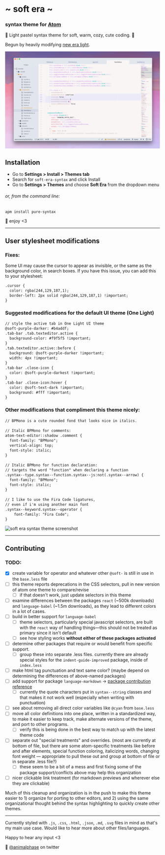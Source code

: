 # \~ soft era \~

### syntax theme for [Atom](https://atom.io/)

🌸 Light pastel syntax theme for soft, warm, cozy, cute coding. 🌱

Begun by heavily modifying [new era light](https://github.com/juanmnl/new-era-light-syntax-theme).

![soft era syntax theme screenshot](screenshot.png)

## Installation

- Go to **Settings > Install > Themes tab**
- Search for `soft-era-syntax` and click Install
- Go to **Settings > Themes** and choose **Soft Era** from the dropdown menu

###### or, from the command line:

```apm install pure-syntax```


💾 enjoy <3

---

## User stylesheet modifications

### Fixes:

Some UI may cause the cursor to appear as invisible, or the same as the background color, in search boxes. If you have this issue, you can add this to your stylesheet:

```
.cursor {
  color: rgba(244,129,187,1);
  border-left: 2px solid rgba(244,129,187,1) !important;
}
```

### Suggested modifications for the default UI theme (One Light)

```
// style the active tab in One Light UI theme
@soft-purple-darker: #b4addf;
.tab-bar .tab.texteditor.active {
  background-color: #f9f5f5 !important;
}
.tab.texteditor.active::before {
  background: @soft-purple-darker !important;
  width: 4px !important;
}
.tab-bar .close-icon {
  color: @soft-purple-darkest !important;
}
.tab-bar .close-icon:hover {
  color: @soft-text-dark !important;
  background: #fff !important;
}
```

### Other modifications that compliment this theme nicely:

```
// BPMono is a cute rounded fond that looks nice in italics.

// Italic BPMono for comments:
atom-text-editor::shadow .comment {
  font-family: "BPMono";
  vertical-align: top;
  font-style: italic;
}

// Italic BPMono for function declaration:
// targets the word "function" when declaring a function
.syntax--type.syntax--function.syntax--js:not(.syntax--arrow) {
  font-family: "BPMono";
  font-style: italic;
}

// I like to use the Fira Code ligatures,
// even if i'm using another main font
.syntax--keyword.syntax--operator {
    font-family: "Fira Code";
}
```

![soft era syntax theme screenshot](screenshot2.png)

---

## Contributing

### TODO:
- [x] create variable for operator and whatever other `@soft-` is still in use in the `base.less` file
- [ ] this theme reports deprecations in the CSS selectors, pull in new version of atom one theme to compare/revise
  - [ ] if that doesn't work, just update selectors in this theme
- [ ] examine differences between the packages `react` (~500k downloads) and `language-babel` (~1.5m downloads), as they lead to different colors in a lot of cases.
- [ ] build in better support for  `language-babel`
  - [ ] theme selectors, particularly special javascript selectors, are built with the `react` way of handling things—this should not be treated as primary since it isn't default
  - [ ] see how styling works **without either of these packages activated**
- [ ] determine other packages that require or would benefit from specific support.
  - [ ] group these into separate .less files. currently there are already special styles for the `indent-guide-improved` package, inside of `index.less`
- [ ] make html tag punctuation and text same color? (maybe depend on determining the differences of above-named packages)
- [ ] add support for package `language-markdown` -> [package contribution reference](https://github.com/burodepeper/language-markdown/blob/master/CONTRIBUTING.md#syntax-theme-support)
  - [ ] currently the quote characters put in `syntax--string` classes and that makes it not work well (especially when writing with punctuation)
- [ ] see about removing all direct color variables like `@cyan` from `base.less`
- [ ] move all color definitions into one place, written in a standardized way, to make it easier to keep track, make alternate versions of the theme, and port to other programs.
  - [ ] verify this is being done in the best way to match up with the latest theme code
- [ ] separate out "special treatments" and overrides. (most are currently at bottom of file, but there are some atom-specific treatments like before and after elements, special function coloring, italicizing words, changing font weight — appropriate to pull these out and group at bottom of file or in separate .less file?)
  - [ ] these seem to be a bit of a mess and first fixing some of the package support/conflicts above may help this organization
- [ ] nicer clickable link treatment (for markdown previews and wherever else they are clickable)

Much of this cleanup and organization is in the push to make this theme easier to 1) organize for porting to other editors, and 2) using the same organizational thought behind the syntax highlighting to quickly create other themes.

---

Currently styled with `.js`, `.css`, `.html`, `.json`, `.md`, `.svg` files in mind as that's my main use case. Would like to hear more about other files/languages.

Happy to hear any input <3

💖 [@animalphase](https://twitter.com/animalphase) on twitter
